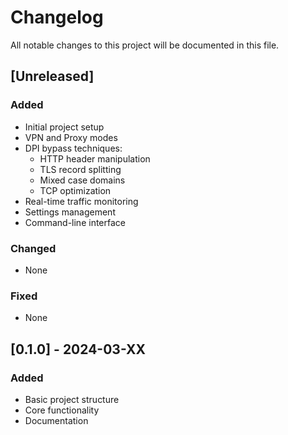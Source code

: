 # Changelog

All notable changes to this project will be documented in this file.

## [Unreleased]

### Added
- Initial project setup
- VPN and Proxy modes
- DPI bypass techniques:
  - HTTP header manipulation
  - TLS record splitting
  - Mixed case domains
  - TCP optimization
- Real-time traffic monitoring
- Settings management
- Command-line interface

### Changed
- None

### Fixed
- None

## [0.1.0] - 2024-03-XX

### Added
- Basic project structure
- Core functionality
- Documentation 